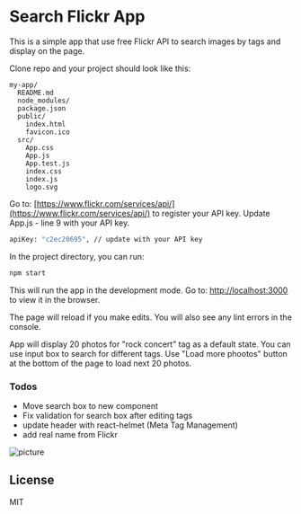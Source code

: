 # Search Flickr App

This is a simple app that use free Flickr API to search images by tags and display on the page.

Clone repo and your project should look like this:

```
my-app/
  README.md
  node_modules/
  package.json
  public/
    index.html
    favicon.ico
  src/
    App.css
    App.js
    App.test.js
    index.css
    index.js
    logo.svg
```

Go to: [https://www.flickr.com/services/api/](https://www.flickr.com/services/api/) to register your API key. Update App.js - line 9 with your API key.

```sh
apiKey: "c2ec20695", // update with your API key
```

In the project directory, you can run:

```sh
npm start
```

This will run the app in the development mode.
Go to: [http://localhost:3000](http://localhost:3000) to view it in the browser.

The page will reload if you make edits. You will also see any lint errors in the console.

App will display 20 photos for "rock concert" tag as a default state. You can use input box to search for different tags. Use "Load more phootos" button at the bottom of the page to load next 20 photos.

### Todos

- Move search box to new component
- Fix validation for search box after editing tags
- update header with react-helmet (Meta Tag Management)
- add real name from Flickr

![picture](http://sellit.ie/flickrapp.png)

## License

MIT

